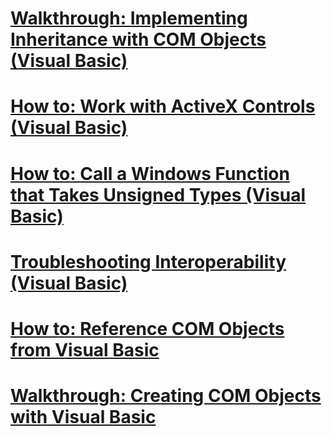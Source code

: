 # [Walkthrough: Implementing Inheritance with COM Objects (Visual Basic)](walkthrough-implementing-inheritance-with-com-objects.md)
# [How to: Work with ActiveX Controls (Visual Basic)](how-to-work-with-activex-controls.md)
# [How to: Call a Windows Function that Takes Unsigned Types (Visual Basic)](how-to-call-a-windows-function-that-takes-unsigned-types.md)
# [Troubleshooting Interoperability (Visual Basic)](troubleshooting-interoperability.md)
# [How to: Reference COM Objects from Visual Basic](how-to-reference-com-objects.md)
# [Walkthrough: Creating COM Objects with Visual Basic](walkthrough-creating-com-objects.md)
